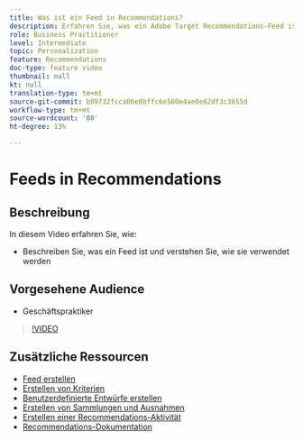 ```yaml
---
title: Was ist ein Feed in Recommendations?
description: Erfahren Sie, was ein Adobe Target Recommendations-Feed ist und wie er verwendet wird
role: Business Practitioner
level: Intermediate
topic: Personalization
feature: Recommendations
doc-type: feature video
thumbnail: null
kt: null
translation-type: tm+mt
source-git-commit: b89732fcca0be8bffc6e580e4ae0e62df3c3655d
workflow-type: tm+mt
source-wordcount: '80'
ht-degree: 13%

---
```



# Feeds in Recommendations

## Beschreibung

In diesem Video erfahren Sie, wie:

* Beschreiben Sie, was ein Feed ist und verstehen Sie, wie sie verwendet werden

## Vorgesehene Audience

* Geschäftspraktiker

>[!VIDEO](https://video.tv.adobe.com/v/27695?quality=12)

## Zusätzliche Ressourcen

* [Feed erstellen](create-a-feed.md)
* [Erstellen von Kriterien](create-criteria.md)
* [Benutzerdefinierte Entwürfe erstellen](create-custom-designs.md)
* [Erstellen von Sammlungen und Ausnahmen](create-collections-and-exclusions.md)
* [Erstellen einer Recommendations-Aktivität](create-a-recommendations-activity.md)
* [Recommendations-Dokumentation](https://docs.adobe.com/content/help/en/target/using/recommendations/recommendations.html)
